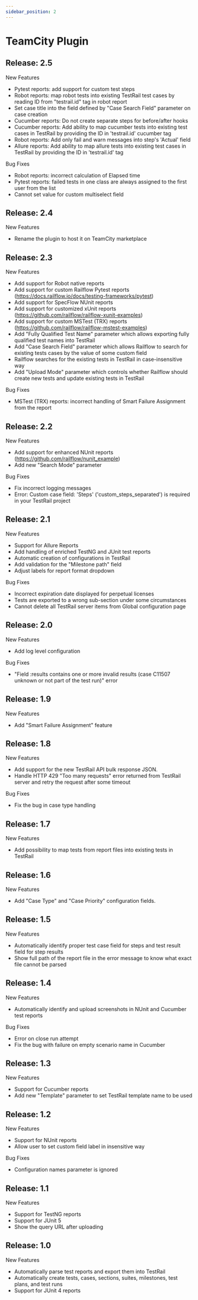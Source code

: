 ```yaml
---
sidebar_position: 2
---
```


# TeamCity Plugin

## Release: 2.5
New Features
>
- Pytest reports: add support for custom test steps
- Robot reports: map robot tests into existing TestRail test cases by reading ID from "testrail.id" tag in robot report
- Set case title into the field defined by "Case Search Field" parameter on case creation
- Cucumber reports: Do not create separate steps for before/after hooks
- Cucumber reports: Add ability to map cucumber tests into existing test cases in TestRail by providing the ID in 'testrail.id' cucumber tag
- Robot reports: Add only fail and warn messages into step's 'Actual' field
- Allure reports: Add ability to map allure tests into existing test cases in TestRail by providing the ID in 'testrail.id' tag

Bug Fixes
>
- Robot reports: incorrect calculation of Elapsed time
- Pytest reports: failed tests in one class are always assigned to the first user from the list
- Cannot set value for custom multiselect field


## Release: 2.4
New Features
>
- Rename the plugin to host it on TeamCity marketplace

## Release: 2.3
New Features
>
- Add support for Robot native reports
- Add support for custom Railflow Pytest reports (https://docs.railflow.io/docs/testing-frameworks/pytest)
- Add support for SpecFlow NUnit reports
- Add support for customized xUnit reports (https://github.com/railflow/railflow-xunit-examples)
- Add support for custom MSTest (TRX) reports (https://github.com/railflow/railflow-mstest-examples)
- Add "Fully Qualified Test Name" parameter which allows exporting fully qualified test names into TestRail
- Add "Case Search Field" parameter which allows Railflow to search for existing tests cases by the value of some custom field
- Railflow searches for the existing tests in TestRail in case-insensitive way
- Add "Upload Mode" parameter which controls whether Railflow should create new tests and update existing tests in TestRail

Bug Fixes
>
- MSTest (TRX) reports: incorrect handling of Smart Failure Assignment from the report


## Release: 2.2
New Features
>
- Add support for enhanced NUnit reports (https://github.com/railflow/nunit_example)
- Add new "Search Mode" parameter

Bug Fixes
>
- Fix incorrect logging messages
- Error: Custom case field: 'Steps' ('custom_steps_separated') is required in your TestRail project


## Release: 2.1
New Features 
>
- Support for Allure Reports
- Add handling of enriched TestNG and JUnit test reports
- Automatic creation of configurations in TestRail
- Add validation for the "Milestone path" field
- Adjust labels for report format dropdown

Bug Fixes 
>
- Incorrect expiration date displayed for perpetual licenses
- Tests are exported to a wrong sub-section under some circumstances
- Cannot delete all TestRail server items from Global configuration page

## Release: 2.0
New Features 
>
- Add log level configuration

Bug Fixes
>
- "Field :results contains one or more invalid results (case C11507 unknown or not part of the test run)" error

## Release: 1.9
New Features 
>
- Add "Smart Failure Assignment" feature

## Release: 1.8
New Features 
>
- Add support for the new TestRail API bulk response JSON.
- Handle HTTP 429 "Too many requests" error returned from TestRail server and retry the request after some timeout

Bug Fixes 
>
- Fix the bug in case type handling

## Release: 1.7
New Features 
>
- Add possibility to map tests from report files into existing tests in TestRail

## Release: 1.6
New Features 
>
- Add "Case Type" and "Case Priority" configuration fields.

## Release: 1.5
New Features 
>
- Automatically identify proper test case field for steps and test result field for step results
- Show full path of the report file in the error message to know what exact file cannot be parsed

## Release: 1.4
New Features 
>
- Automatically identify and upload screenshots in NUnit and Cucumber test reports

Bug Fixes 
>
- Error on close run attempt
- Fix the bug with failure on empty scenario name in Cucumber

## Release: 1.3
New Features 
>
- Support for Cucumber reports
- Add new "Template" parameter to set TestRail template name to be used

## Release: 1.2
New Features 
>
- Support for NUnit reports
- Allow user to set custom field label in insensitive way

Bug Fixes 
>
- Configuration names parameter is ignored

## Release: 1.1
New Features 
>
- Support for TestNG reports
- Support for JUnit 5
- Show the query URL after uploading

## Release: 1.0
New Features 
>
- Automatically parse test reports and export them into TestRail
- Automatically create tests, cases, sections, suites, milestones, test plans, and test runs
- Support for JUnit 4 reports